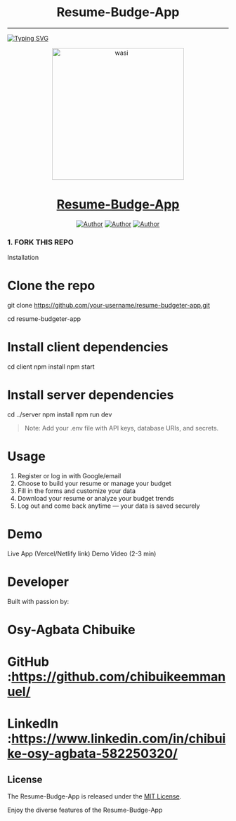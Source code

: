 <h1 align="center"> Resume-Budge-App </h1>
<p align="center">  
  
***
<a href="https://git.io/typing-svg"><img src="https://readme-typing-svg.demolab.com?font=Black+Ops+One&size=50&pause=1000&color=FF8F35&center=true&width=910&height=100&lines=THANKS FOR CHOOSING ;Resume-Budget-App;CREATED+BY+CHIBUIKE+OSY-AGBATA;RELEASED+07.04.25" alt="Typing SVG" /></a>
  </p>
   <p align="center">  
     <a href="https://metrosportfolio.netlify.app/">
       <img alt="wasi" height="300" src="https://th.bing.com/th?id=OIF.O1kvsNrGOyd%2bZb0xgimrhQ&w=202&h=121&c=7&r=0&o=5&dpr=1.5&pid=1.7">
    <h1 align="center">Resume-Budge-App</h1>
  </a>
</p>
<p align="center">
<a href="https://github.com/chibuikeemmanuel"><img title="Author" src="https://img.shields.io/badge/EMMANUEL-black?style=for-the-badge&logo=Github"></a> <a href="https://metrosportfolio.netlify.app/"><img title="Author" src="https://img.shields.io/badge/PORTFOLIO-black?style=for-the-badge&logo=whatsapp"></a> <a href="https://wa.me/+2348117206210"><img title="Author" src="https://img.shields.io/badge/CHAT US-black?style=for-the-badge&logo=whatsapp"></a>
  
### 1. FORK THIS REPO
Installation

# Clone the repo

git clone https://github.com/your-username/resume-budgeter-app.git

cd resume-budgeter-app

# Install client dependencies
cd client
npm install
npm start

# Install server dependencies
cd ../server
npm install
npm run dev

> Note: Add your .env file with API keys, database URIs, and secrets.

# Usage

1. Register or log in with Google/email
2. Choose to build your resume or manage your budget
3. Fill in the forms and customize your data
4. Download your resume or analyze your budget trends
5. Log out and come back anytime — your data is saved securely

# Demo

Live App (Vercel/Netlify link)
Demo Video (2-3 min)

# Developer

Built with passion by:
# Osy-Agbata Chibuike
# GitHub :https://github.com/chibuikeemmanuel/
# LinkedIn :https://www.linkedin.com/in/chibuike-osy-agbata-582250320/

## License

The  Resume-Budge-App is released under the [MIT License](https://opensource.org/licenses/MIT).

Enjoy the diverse features of the Resume-Budge-App


